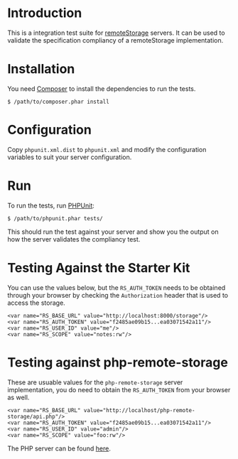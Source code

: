 # Introduction
This is a integration test suite for [remoteStorage](http://remotestorage.io)
servers. It can be used to validate the specification compliancy of a 
remoteStorage implementation.

# Installation
You need [Composer](https://getcomposer.org) to install the dependencies to
run the tests.

    $ /path/to/composer.phar install

# Configuration
Copy `phpunit.xml.dist` to `phpunit.xml` and modify the configuration variables 
to suit your server configuration.

# Run 
To run the tests, run [PHPUnit](https://phpunit.de):

    $ /path/to/phpunit.phar tests/

This should run the test against your server and show you the output on how
the server validates the compliancy test.

# Testing Against the Starter Kit
You can use the values below, but the `RS_AUTH_TOKEN` needs to be obtained 
through your browser by checking the `Authorization` header that is used to 
access the storage.

    <var name="RS_BASE_URL" value="http://localhost:8000/storage"/>
    <var name="RS_AUTH_TOKEN" value="f2485ae09b15...ea03071542a11"/>
    <var name="RS_USER_ID" value="me"/>
    <var name="RS_SCOPE" value="notes:rw"/>

# Testing against php-remote-storage
These are usuable values for the `php-remote-storage` server implementation, 
you do need to obtain the `RS_AUTH_TOKEN` from your browser as well.

    <var name="RS_BASE_URL" value="http://localhost/php-remote-storage/api.php"/>
    <var name="RS_AUTH_TOKEN" value="f2485ae09b15...ea03071542a11"/>
    <var name="RS_USER_ID" value="admin"/>
    <var name="RS_SCOPE" value="foo:rw"/>

The PHP server can be found 
[here](https://github.com/fkooman/php-remote-storage).
